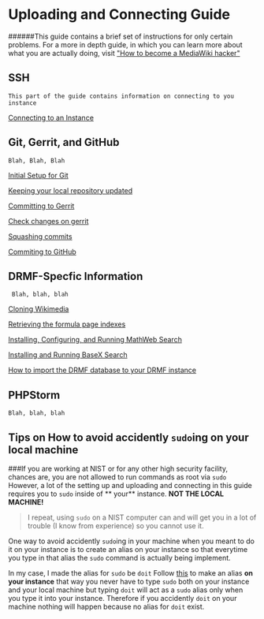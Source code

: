 # Uploading and Connecting Guide
######This guide contains a brief set of instructions for only certain problems. For a more in depth guide, in which you can learn more about what you are actually doing, visit ["How to become a MediaWiki hacker"](https://www.mediawiki.org/wiki/How_to_become_a_MediaWiki_hacker)

## SSH
	This part of the guide contains information on connecting to you instance
[Connecting to an Instance](https://github.com/DRMF/DRMF/blob/master/doc/The%20SSH%20Guide.MD#connecting-to-your-instance)

## Git, Gerrit, and GitHub
	Blah, Blah, Blah
[Initial Setup for Git](https://github.com/DRMF/DRMF/blob/master/doc/Git%2C%20Gerrit%2C%20GitHub.MD#initial-setup-for-git)

[Keeping your local repository updated](https://github.com/DRMF/DRMF/blob/master/doc/Git%2C%20Gerrit%2C%20GitHub.MD#keeping-your-local-repository-updated)

[Committing to Gerrit](https://github.com/DRMF/DRMF/blob/master/doc/Git%2C%20Gerrit%2C%20GitHub.MD#committing-to-gerrit)

[Check changes on gerrit](https://github.com/DRMF/DRMF/blob/master/doc/Git%2C%20Gerrit%2C%20GitHub.MD#check-changes-on-gerrit)

[Squashing commits](https://github.com/DRMF/DRMF/blob/master/doc/Git%2C%20Gerrit%2C%20GitHub.MD#squashing-commits)

[Commiting to GitHub](https://github.com/DRMF/DRMF/blob/master/doc/Git%2C%20Gerrit%2C%20GitHub.MD#commiting-to-github)


## DRMF-Specfic Information
	 Blah, blah, blah
[Cloning Wikimedia](https://github.com/DRMF/DRMF/blob/master/doc/DRMF-Specific%20Information.MD#cloning-wikimedia)

[Retrieving the formula page indexes](https://github.com/DRMF/DRMF/blob/master/doc/DRMF-Specific%20Information.MD#retrieving-the-formula-page-indexes)

[Installing, Configuring, and Running MathWeb Search](https://github.com/DRMF/DRMF/blob/master/doc/DRMF-Specific%20Information.MD#installing-configuring-and-running-mathweb-search)

[Installing and Running BaseX Search](https://github.com/DRMF/DRMF/blob/master/doc/DRMF-Specific%20Information.MD#installing-and-running-basex-search)

[How to import the DRMF database to your DRMF instance](https://github.com/DRMF/DRMF/blob/master/doc/DRMF-Specific%20Information.MD#how-to-import-the-drmf-database-to-your-drmf-instance)


## PHPStorm
	Blah, blah, blah
[]()


## Tips on How to avoid accidently `sudo`ing on your local machine
###If you are working at NIST or for any other high security facility, chances are, you are not allowed to run commands as root via `sudo`
However, a lot of the setting up and uploading and connecting in this guide requires you to `sudo` inside of ** your** instance. **NOT THE LOCAL MACHINE!**
> I repeat, using `sudo` on a NIST computer can and will get you in a lot of trouble (I know from experience) so you cannot use it. 

One way to avoid accidently `sudo`ing in your machine when you meant to do it on your instance is to create an alias on your instance so that everytime you type in that alias the `sudo` command is actually being implement.

In my case, I made the alias for `sudo` be `doit`
Follow [this](http://stefaanlippens.net/my_bashrc_aliases_profile_and_other_stuff) to make an alias **on your instance** that way you never have to type `sudo` both on your instance and your local machine but typing `doit` will act as a `sudo` alias only when you type it into your instance. 
Therefore if you accidently `doit` on your machine nothing will happen because no alias for `doit` exist. 
